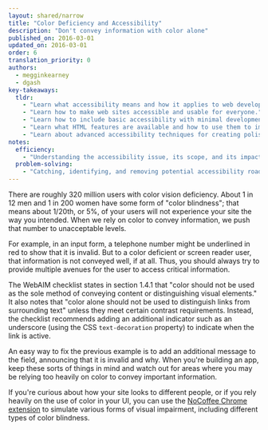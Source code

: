 ```yaml
---
layout: shared/narrow
title: "Color Deficiency and Accessibility"
description: "Don't convey information with color alone"
published_on: 2016-03-01
updated_on: 2016-03-01
order: 6
translation_priority: 0
authors:
  - megginkearney
  - dgash
key-takeaways:
  tldr: 
    - "Learn what accessibility means and how it applies to web development."
    - "Learn how to make web sites accessible and usable for everyone."
    - "Learn how to include basic accessibility with minimal development impace."
    - "Learn what HTML features are available and how to use them to improve accessibility."
    - "Learn about advanced accessibility techniques for creating polished accessibility experiences."
notes:
  efficiency:
    - "Understanding the accessibility issue, its scope, and its impact can make you a better web developer."
  problem-solving:
    - "Catching, identifying, and removing potential accessibility roadblocks before they happen can improve your development process and reduce maintenance requirements."
---
```


There are roughly 320 million users with color vision deficiency. About 1 in 12 men and 1 in 200 women have some form of "color blindness"; that means about 1/20th, or 5%, of your users will not experience your site the way you intended. When we rely on color to convey information, we push that number to unacceptable levels.

For example, in an input form, a telephone number might be underlined in red to show that it is invalid. But to a color deficient or screen reader user, that information is not conveyed well, if at all. Thus, you should always try to provide multiple avenues for the user to access critical information.

The WebAIM checklist states in section 1.4.1 that "color should not be used as the sole method of conveying content or distinguishing visual elements." It also notes that "color alone should not be used to distinguish links from surrounding text" unless they meet certain contrast requirements. Instead, the checklist recommends adding an additional indicator such as an underscore (using the CSS `text-decoration` property) to indicate when the link is active.

An easy way to fix the previous example is to add an additional message to the field, announcing that it is invalid and why. When you're building an app, keep these sorts of things in mind and watch out for areas where you may be relying too heavily on color to convey important information.

If you're curious about how your site looks to different people, or if you rely heavily on the use of color in your UI, you can use the <a href="https://chrome.google.com/webstore/detail/nocoffee/jjeeggmbnhckmgdhmgdckeigabjfbddl?hl=en-US" target="_blank">NoCoffee Chrome extension</a> to simulate various forms of visual impairment, including different types of color blindness. 
